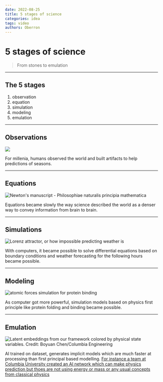 ```yaml
---
date: 2022-08-25
title: 5 stages of science
categories: idea
tags: video
authors: Oberron
---
```


# 5 stages of science

> From stones to emulation

---

## The 5 stages

1. observation
2. equation
3. simulation
4. modeling
5. emulation

---

## Observations

![](https://upload.wikimedia.org/wikipedia/commons/0/0f/Stonehenge%2C_Salisbury_retouched.jpg)

For millenia, humans observed the world and built artifacts to help predictions of seasons.

---

## Equations

![Newton's manuscript - Philosophiae naturalis principia mathematica](https://www.finebooksmagazine.com/sites/default/files/styles/gallery_item/public/media-images/2021-06/verso-newton-principia.jpg?itok=2SjKnnSV)

Equations became slowly the way science described the world as a denser way to convey information from brain to brain.

---

## Simulations

![Lorenz attractor, or how impossible predicting weather is](https://upload.wikimedia.org/wikipedia/commons/5/5b/Lorenz_attractor_yb.svg)

With computers, it became possible to solve differential equations based on boundary conditions and weather forecasting for the following hours became possible.

---

## Modeling

![atomic forces simulation for protein binding](https://upload.wikimedia.org/wikipedia/commons/5/56/1dfj_RNAseInhibitor-RNAse_complex.jpg)

As computer got more powerful, simulation models based on physics first principle like protein folding and binding became possible.

---

## Emulation

![Latent embeddings from our framework colored by physical state variables. Credit: Boyuan Chen/Columbia Engineering](https://scitechdaily.com/images/Columbia-Engineering-Roboticists-Discover-Alternative-Physics-2048x1152.jpg?ezimgfmt=ng%3Awebp%2Fngcb1%2Frs%3Adevice%2Frscb1-1)

AI trained on dataset, generates implicit models which are much faster at processing than first principal based modelling. 
[For instance a team at Columbia University created an AI network which can make physics prediction but thoes are not using energy or mass or any usual concepts from classical physics](https://scitechdaily.com/artificial-intelligence-discovers-alternative-physics/)

